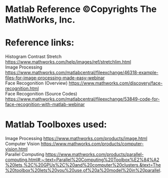 # Matlab Reference ©Copyrights The MathWorks, Inc.
# Reference links:
Histogram Contrast Stretch https://www.mathworks.com/help/images/ref/stretchlim.html                                               
Image Processing https://www.mathworks.com/matlabcentral/fileexchange/46318-example-files-for-image-processing-made-easy-webinar                                 
Face Recogonition (Overview) https://www.mathworks.com/discovery/face-recognition.html                                          
Face Recogonition (Source Codes) https://www.mathworks.com/matlabcentral/fileexchange/53849-code-for-face-recognition-with-matlab-webinar                            
# Matlab Toolboxes used:
Image Processing https://www.mathworks.com/products/image.html                                       
Computer Vision https://www.mathworks.com/products/computer-vision.html                                             
Parallel Computing https://www.mathworks.com/products/parallel-computing.html#:~:text=Parallel%20Computing%20Toolbox%E2%84%A2%20lets,%2C%20GPUs%2C%20and%20computer%20clusters.&text=The%20toolbox%20lets%20you%20use,of%20a%20model%20in%20parallel.

